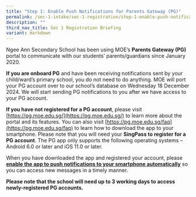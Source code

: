 ```yaml
---
title: "Step 1: Enable Push Notifications for Parents Gateway (PG)"
permalink: /sec-1-intake/sec-1-registration/step-1-enable-push-notifications-for-parents-gateway-pg/
description: ""
third_nav_title: Sec 1 Registration Briefing
variant: markdown
---
```

Ngee Ann Secondary School has been using MOE’s **Parents Gateway (PG)** portal to communicate with our students’ parents/guardians since January 2020.

**If you are onboard PG** and have been receiving notifications sent by your child/ward’s primary school, you do not need to do anything. MOE will port your PG account over to our school’s database on Wednesday 18 December 2024. We will start sending PG notifications to you after we have access to your PG account.

**If you have not registered for a PG account**, please visit [https://pg.moe.edu.sg/](https://pg.moe.edu.sg/) to learn more about the portal and its features. You can also visit [https://pg.moe.edu.sg/faq](https://pg.moe.edu.sg/faq) to learn how to download the app to your smartphone. Please note that you will need your **SingPass to register for a PG account**. The PG app only supports the following operating systems – Android 6.0 or later and iOS 11.0 or later.

When you have downloaded the app and registered your account, please <u><b>enable the app to push notifications to your smartphone automatically<b></b></b></u> so you can access new messages in a timely manner.

<b><b>Please note that the school will need up to **3 working days to access newly-registered PG accounts**.</b></b>
